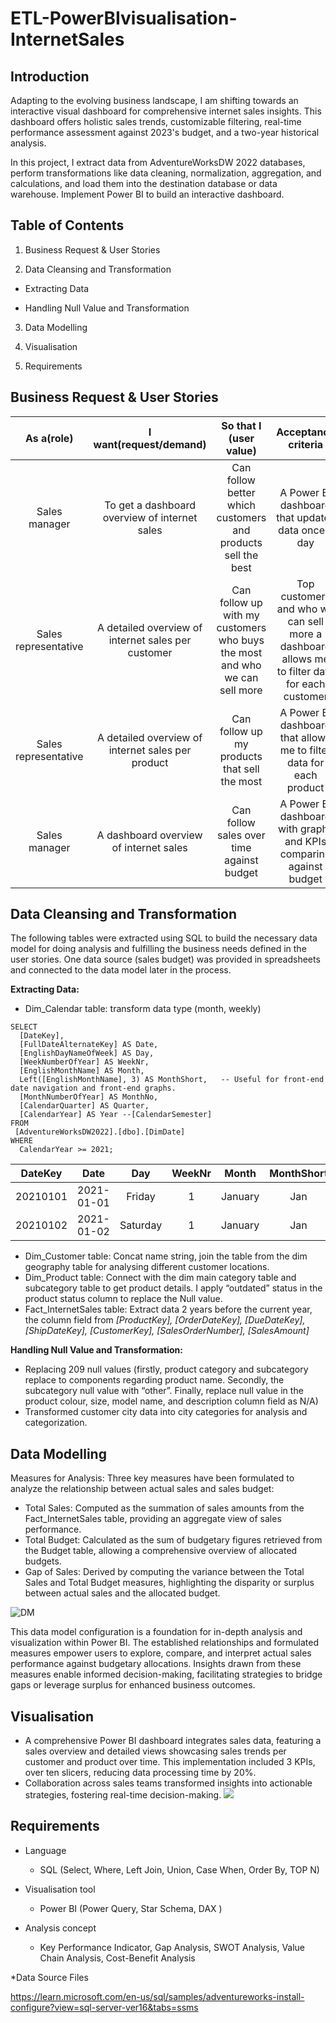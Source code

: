 
# ETL-PowerBIvisualisation-InternetSales




## Introduction

Adapting to the evolving business landscape, I am shifting towards an interactive visual dashboard for comprehensive internet sales insights. This dashboard offers holistic sales trends, customizable filtering, real-time performance assessment against 2023's budget, and a two-year historical analysis.

In this project, I extract data from AdventureWorksDW 2022 databases, perform transformations like data cleaning, normalization, aggregation, and calculations, and load them into the destination database or data warehouse. Implement Power BI to build an interactive dashboard.

## Table of Contents

1. Business Request & User Stories

1. Data Cleansing and Transformation	
   
  * Extracting Data
     
  * Handling Null Value and Transformation	

3. Data Modelling

1. Visualisation	

1. Requirements

## Business Request & User Stories

| As a(role) |I want(request/demand) | So that I (user value)| Acceptance criteria |
| :---:        |     :---:      |         :---: | :---:|
| Sales manager | To get a dashboard overview of internet sales    |Can follow better which customers and products sell the best|A Power BI dashboard that updates data once a day|
| Sales representative    | A detailed overview of internet sales per customer      | Can follow up with my customers who buys the most and who we can sell more    |Top customers and who we can sell more	a dashboard allows me to filter data for each customer|
| Sales representative   | A detailed overview of internet sales per product      | Can follow up my products that sell the most   |A Power BI dashboard that allows me to filter data for each product|
| Sales manager    | A dashboard overview of internet sales      | Can follow sales over time against budget   |A Power BI dashboard with graphs and KPIs comparing against budget|




## Data Cleansing and Transformation 

The following tables were extracted using SQL to build the necessary data model for doing analysis and fulfilling the business needs defined in the user stories.
One data source (sales budget) was provided in spreadsheets and connected to the data model later in the process.

**Extracting Data:**

* Dim_Calendar table: transform data type (month, weekly)
```
SELECT 
  [DateKey], 
  [FullDateAlternateKey] AS Date,  
  [EnglishDayNameOfWeek] AS Day,  
  [WeekNumberOfYear] AS WeekNr,
  [EnglishMonthName] AS Month, 
  Left([EnglishMonthName], 3) AS MonthShort,   -- Useful for front-end date navigation and front-end graphs. 
  [MonthNumberOfYear] AS MonthNo, 
  [CalendarQuarter] AS Quarter, 
  [CalendarYear] AS Year --[CalendarSemester] 
FROM 
 [AdventureWorksDW2022].[dbo].[DimDate]
WHERE 
  CalendarYear >= 2021; 
 ```
|DateKey|	Date|	Day	|WeekNr|	Month|	MonthShort|	MonthNo|	Quarter	|Year|
| :---:        |     :---:      |         :---: | :---:|:---:        |     :---:      |         :---: | :---:| :---:|
|20210101	|2021-01-01	|Friday	|1|	January|	Jan	|1|	1|	2021|
|20210102	|2021-01-02|	Saturday|	1|	January	|Jan|	1|	1|	2021|

* Dim_Customer table: Concat name string, join the table from the dim geography table for analysing different customer locations. 
* Dim_Product table: Connect with the dim main category table and subcategory table to get product details. I apply “outdated” status in the product status column to replace the Null value.
* Fact_InternetSales table: Extract data 2 years before the current year, the column field from *[ProductKey],   [OrderDateKey],  [DueDateKey],  [ShipDateKey],  [CustomerKey], [SalesOrderNumber], [SalesAmount]*


**Handling Null Value and Transformation:**

* Replacing 209 null values (firstly, product category and subcategory replace to components regarding product name. Secondly, the subcategory null value with “other”. Finally, replace null value in the product colour, size, model name, and description column field as N/A)
* Transformed customer city data into city categories for analysis and categorization.
## Data Modelling 

Measures for Analysis: Three key measures have been formulated to analyze the relationship between actual sales and sales budget:

* Total Sales: Computed as the summation of sales amounts from the Fact_InternetSales table, providing an aggregate view of sales performance.
* Total Budget: Calculated as the sum of budgetary figures retrieved from the Budget table, allowing a comprehensive overview of allocated budgets.
* Gap of Sales: Derived by computing the variance between the Total Sales and Total Budget measures, highlighting the disparity or surplus between actual sales and the allocated budget.

 
![DM](https://github.com/SheriWon/ETL-PowerBIVisualisation-InternetSales/blob/main/data%20modelling.png)

This data model configuration is a foundation for in-depth analysis and visualization within Power BI. The established relationships and formulated measures empower users to explore, compare, and interpret actual sales performance against budgetary allocations. Insights drawn from these measures enable informed decision-making, facilitating strategies to bridge gaps or leverage surplus for enhanced business outcomes.


## Visualisation

* A comprehensive Power BI dashboard integrates sales data, featuring a sales overview and detailed views showcasing sales trends per customer and product over time. This implementation included 3 KPIs, over ten slicers, reducing data processing time by 20%.
* Collaboration across sales teams transformed insights into actionable strategies, fostering real-time decision-making.
![](https://app.powerbi.com/view?r=eyJrIjoiMzEzZjk4MzEtYWJhMC00NTlhLWJjMjEtNmYyYTYzZTRmZDhlIiwidCI6ImFiYTgxYzhkLTNlYWUtNDg1OS1hYTBhLTlmNGE5ZTAxMmU0NiJ9)

## Requirements
* Language
    
    - SQL (Select, Where, Left Join, Union, Case When, Order By, TOP N)

* Visualisation tool

    - Power BI (Power Query, Star Schema, DAX )
* Analysis concept 

    - Key Performance Indicator, Gap Analysis, SWOT Analysis, Value Chain Analysis, Cost-Benefit Analysis

*Data Source Files

 https://learn.microsoft.com/en-us/sql/samples/adventureworks-install-configure?view=sql-server-ver16&tabs=ssms




